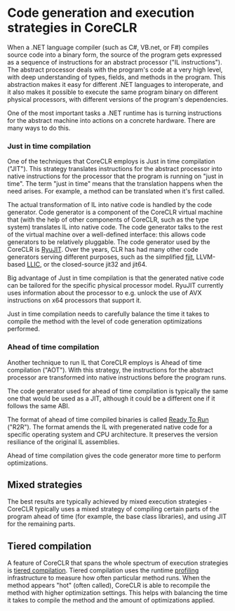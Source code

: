# Code generation and execution strategies in CoreCLR

When a .NET language compiler (such as C#, VB.net, or F#) compiles source code into a binary form, the source of the program gets expressed as a sequence of instructions for an abstract processor ("IL instructions"). The abstract processor deals with the program's code at a very high level, with deep understanding of types, fields, and methods in the program. This abstraction makes it easy for different .NET languages to interoperate, and it also makes it possible to execute the same program binary on different physical processors, with different versions of the program's dependencies.

One of the most important tasks a .NET runtime has is turning instructions for the abstract machine into actions on a concrete hardware. There are many ways to do this.

### Just in time compilation

One of the techniques that CoreCLR employs is Just in time compilation ("JIT"). This strategy translates instructions for the abstract processor into native instructions for the processor that the program is running on "just in time". The term "just in time" means that the translation happens when the need arises. For example, a method can be translated when it's first called.

The actual transformation of IL into native code is handled by the code generator. Code generator is a component of the CoreCLR virtual machine that (with the help of other components of CoreCLR, such as the type system) translates IL into native code. The code generator talks to the rest of the virtual machine over a well-defined interface: this allows code generators to be relatively pluggable. The code generator used by the CoreCLR is [RyuJIT](../coreclr/jit/ryujit-overview.md). Over the years, CLR has had many other code generators serving different purposes, such as the simplified [fjit](https://github.com/SSCLI/sscli20_20060311/tree/master/clr/src/fjit), LLVM-based [LLIC](https://github.com/dotnet/llilc), or the closed-source jit32 and jit64.

Big advantage of Just in time compilation is that the generated native code can be tailored for the specific physical processor model. RyuJIT currently uses information about the processor to e.g. unlock the use of AVX instructions on x64 processors that support it.

Just in time compilation needs to carefully balance the time it takes to compile the method with the level of code generation optimizations performed.

### Ahead of time compilation

Another technique to run IL that CoreCLR employs is Ahead of time compilation ("AOT"). With this strategy, the instructions for the abstract processor are transformed into native instructions before the program runs.

The code generator used for ahead of time compilation is typically the same one that would be used as a JIT, although it could be a different one if it follows the same ABI.

The format of ahead of time compiled binaries is called [Ready To Run](../coreclr/botr/readytorun-overview.md) ("R2R"). The format amends the IL with pregenerated native code for a specific operating system and CPU architecture. It preserves the version resiliance of the original IL assemblies.

Ahead of time compilation gives the code generator more time to perform optimizations.

## Mixed strategies

The best results are typically achieved by mixed execution strategies - CoreCLR typically uses a mixed strategy of compiling certain parts of the program ahead of time (for example, the base class libraries), and using JIT for the remaining parts.

## Tiered compilation

A feature of CoreCLR that spans the whole spectrum of execution strategies is [tiered compilation](tiered-compilation.md). Tiered compilation uses the runtime [profiling](../coreclr/botr/profiling.md) infrastructure to measure how often particular method runs. When the method appears "hot" (often called), CoreCLR is able to recompile the method with higher optimization settings. This helps with balancing the time it takes to compile the method and the amount of optimizations applied.
